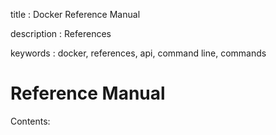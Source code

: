 title
:   Docker Reference Manual

description
:   References

keywords
:   docker, references, api, command line, commands

Reference Manual
================

Contents:
